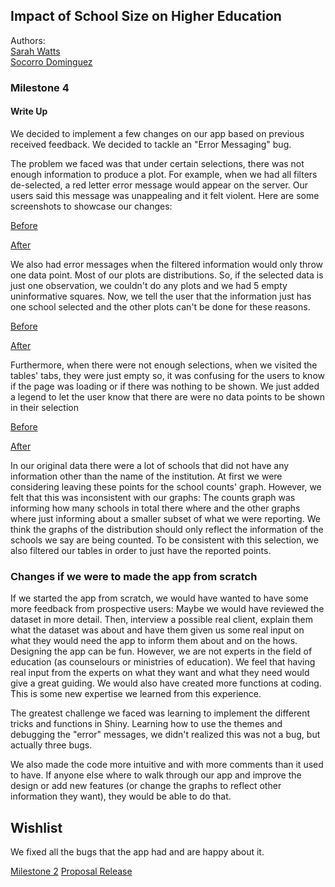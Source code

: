 ## Impact of School Size on Higher Education

Authors: <br>
[Sarah Watts](https://github.com/smwatts)   
[Socorro Dominguez](https://github.com/sedv8808)

### Milestone 4

#### Write Up

We decided to implement a few changes on our app based on previous received feedback. We decided to tackle an "Error Messaging" bug. 

The problem we faced was that under certain selections, there was not enough information to produce a plot. For example, when we had all filters de-selected, a red letter error message would appear on the server. Our users said this message was unappealing and it felt violent. Here are some screenshots to showcase our changes:


[Before](images/09_Error_message.png)


[After](images/10_Error_message_c.png)

We also had error messages when the filtered information would only throw one data point. Most of our plots are distributions. So, if the selected data is just one observation, we couldn't do any plots and we had 5 empty uninformative squares. Now, we tell the user that the information just has one school selected and the other plots can't be done for these reasons.

[Before](images/11_One_observation.png)


[After](images/12_One_observation_c.png)

Furthermore, when there were not enough selections, when we visited the tables' tabs, they were just empty so, it was confusing for the users to know if the page was loading or if there was nothing to be shown. We just added a legend to let the user know that there are were no data points to be shown in their selection

[Before](images/13_Table_empty.png)

[After](images/14_Table_corrected.png)

In our original data there were a lot of schools that did not have any information other than the name of the institution. At first we were considering leaving these points for the school counts' graph. However, we felt that this was inconsistent with our graphs: The counts graph was informing how many schools in total there where and the other graphs where just informing about a smaller subset of what we were reporting. We think the graphs of the distribution should only reflect the information of the schools we say are being counted. To be consistent with this selection, we also filtered our tables in order to just have the reported points. 

### Changes if we were to made the app from scratch

If we started the app from scratch, we would have wanted to have some more feedback from prospective users: Maybe we would have reviewed the dataset in more detail. Then, interview a possible real client, explain them what the dataset was about and have them given us some real input on what they would need the app to inform them about and on the hows. Designing the app can be fun. However, we are not experts in the field of education (as counselours or ministries of education). We feel that having real input from the experts on what they want and what they need would give a great guiding.  We would also have created more functions at coding. This is some new expertise we learned from this experience. 

The greatest challenge we faced was learning to implement the different tricks and functions in Shiny. Learning how to use the themes and debugging the "error" messages, we didn't realized this was not a bug, but actually three bugs. 

We also made the code more intuitive and with more comments than it used to have. If anyone else where to walk through our app and improve the design or add new features (or change the graphs to reflect other information they want), they would be able to do that. 

## Wishlist
We fixed all the bugs that the app had and are happy about it. 


[Milestone 2](https://github.com/UBC-MDS/college_scorecard/releases/tag/V2.0)
[Proposal Release](https://github.com/UBC-MDS/college_scorecard/releases/tag/V1.0)
